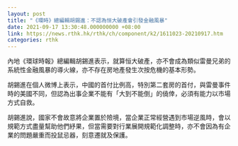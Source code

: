 ```yaml
---
layout: post
title: "《環時》總編輯胡錫進：不認為恒大破產會引發金融風暴"
date: 2021-09-17 13:30:48.000000000 +08:00
link: https://news.rthk.hk/rthk/ch/component/k2/1611023-20210917.htm
categories: rthk
---
```


內地《環球時報》總編輯胡錫進表示，就算恒大破產，亦不會成為類似雷曼兄弟的系統性金融風暴的導火線，亦不存在房地產發生次按危機的基本形勢。

胡錫進在個人微博上表示，中國的首付比例高，特別第二套房的首付，與雷曼事件時的美國不同，但認為出事企業不能有「大到不能倒」的僥倖，必須有能力以市場方式自救。

胡錫進說，國家不會故意將企業置於險境，當企業正常經營遇到市場逆風時，會以規範方式盡量幫助他們紓果，但當需要對行業展開規範化調整時，亦不會因為有企業的問題嚴重而投鼠忌器，刻意遷就及保護。
